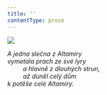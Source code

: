 ```yaml
---
title: ''
contentType: prose
---
```


![](../Images/019.jpg)

_A jedna slečna z Altamiry  
vymetala prach ze své lyry  
         a hlavně z dlouhých strun,  
         až duněl celý dům  
k potěše celé Altamiry._
